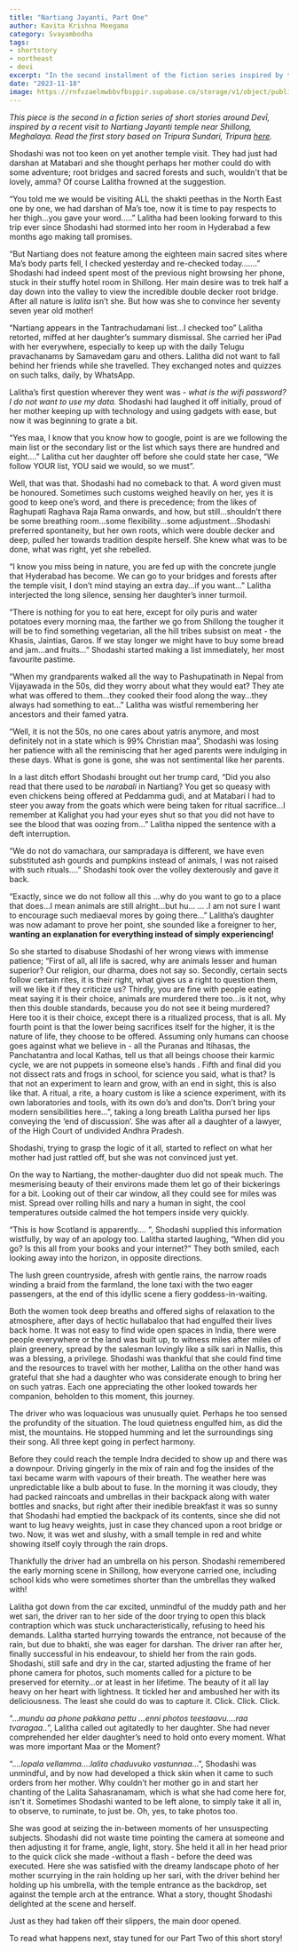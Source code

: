 ```yaml
---
title: "Nartiang Jayanti, Part One" 
author: Kavita Krishna Meegama
category: Svayambodha
tags: 
- shortstory
- northeast
- devi
excerpt: "In the second installment of the fiction series inspired by the Nartiang Jayanti temple visit near Shillong, Meghalaya, Shodashi and Lalitha navigate the unpredictable weather, cultural clashes, and the essence of tradition"
date: "2023-11-18"
image: https://rnfvzaelmwbbvfbsppir.supabase.co/storage/v1/object/public/brhatwebsite/05dhiti/nartiangjayantione.webp
---
```


_This piece is the second in a fiction series of short stories around Devī, inspired by a recent visit to Nartiang Jayanti temple near Shillong, Meghalaya. Read the first story based on Tripura Sundari, Tripura [here](https://www.brhat.in/dhiti/matabari)._

Shodashi was not too keen on yet another temple visit. They had just had darshan at Matabari and she thought perhaps her mother could do with some adventure; root bridges and sacred forests and such, wouldn't that be lovely, amma? Of course Lalitha frowned at the suggestion.

“You told me we would be visiting ALL the shakti peethas in the North East one by one, we had darshan of Ma’s toe, now it is time to pay respects to her thigh…you gave your word…..” Lalitha had been looking forward to this trip ever since Shodashi had stormed into her room in Hyderabad a few months ago making tall promises. 

“But Nartiang does not feature among the eighteen main sacred sites where Ma’s body parts fell, I checked yesterday and re-checked today…....” Shodashi had indeed spent most of the previous night browsing her phone, stuck in their stuffy hotel room in Shillong. Her main desire was to trek half a day down into the valley to view the incredible double decker root bridge. After all nature is _lalita_ isn’t she. But how was she to convince her seventy seven year old mother!

“Nartiang appears in the Tantrachudamani list…I checked too” Lalitha retorted, miffed at her daughter’s summary dismissal. She carried her iPad with her everywhere, especially to keep up with the daily Telugu pravachanams by Samavedam garu and others. Lalitha did not want to fall behind her friends while she travelled. They exchanged notes and quizzes on such talks, daily, by WhatsApp.  

Lalitha’s first question wherever they went was - _what is the wifi password? I do not want to use my data._ Shodashi had laughed it off initially, proud of her mother keeping up with technology and using gadgets with ease, but now it was beginning to grate a bit.  

“Yes maa, I know that you know how to google, point is are we following the main list or the secondary list or the list which says there are hundred and eight….” Lalitha cut her daughter off before she could state her case, “We follow YOUR list, YOU said we would, so we must”. 

Well, that was that. Shodashi had no comeback to that. A word given must be honoured. Sometimes such customs weighed heavily on her, yes it is good to keep one’s word, and there is precedence; from the likes of Raghupati Raghava Raja Rama onwards, and how, but still…shouldn’t there be some breathing room…some flexibility…some adjustment…Shodashi preferred spontaneity, but her own roots, which were double decker and deep, pulled her towards tradition despite herself. She knew what was to be done, what was right, yet she rebelled. 

“I know you miss being in nature, you are fed up with the concrete jungle that Hyderabad has become. We can go to your bridges and forests after the temple visit, I don’t mind staying an extra day…if you want…” Lalitha interjected the long silence, sensing her daughter’s inner turmoil. 

“There is nothing for you to eat here, except for oily puris and water potatoes every morning maa, the farther we go from Shillong the tougher it will be to find something vegetarian, all the hill tribes subsist on meat - the Khasis, Jaintias, Garos. If we stay longer we might have to buy some bread and jam…and fruits…” Shodashi started making a list immediately, her most favourite pastime. 

“When my grandparents walked all the way to Pashupatinath in Nepal from Vijayawada in the 50s, did they worry about what they would eat? They ate what was offered to them…they cooked their food along the way…they always had something to eat…” Lalitha was wistful remembering her ancestors and their famed yatra. 

“Well, it is not the 50s, no one cares about yatris anymore, and most definitely not in a state which is 99% Christian maa”, Shodashi was losing her patience with all the reminiscing that her aged parents were indulging in these days. What is gone is gone, she was not sentimental like her parents. 

In a last ditch effort Shodashi brought out her trump card, “Did you also read that there used to be _narabali_ in Nartiang? You get so queasy with even chickens being offered at Peddamma gudi, and at Matabari I had to steer you away from the goats which were being taken for ritual sacrifice…I remember at Kalighat you had your eyes shut so that you did not have to see the blood that was oozing from…” Lalitha nipped the sentence with a deft interruption. 

“We do not do vamachara, our sampradaya is different, we have even substituted ash gourds and pumpkins instead of animals, I was not raised with such rituals….”  Shodashi took over the volley dexterously and gave it back.

“Exactly, since we do not follow all this …why do you want to go to a place that does…I mean animals are still alright…but hu... ... .I am not sure I want to encourage such mediaeval mores by going there…” Lalitha’s daughter  was now adamant to prove her point, she sounded like a foreigner to her, **wanting an explanation for everything instead of simply experiencing!**

So she started to disabuse Shodashi of her wrong views  with immense patience; “First of all, all life is sacred, why are animals lesser and human superior? Our religion, our dharma, does not say so. Secondly, certain sects follow certain rites, it is their right, what gives us a right to question them, will we like it if they criticize us? Thirdly, you are fine with people eating meat saying it is their choice, animals are murdered there too…is it not, why then this double standards, because you do not see it being murdered? Here too it is their choice, except there is a ritualized process, that is all. My fourth point is that the lower being sacrifices itself for the higher, it is the nature of life, they choose to be offered. Assuming only humans can choose goes against what we believe in - all the Puranas and Itihasas, the Panchatantra and local Kathas, tell us that all beings choose their karmic cycle, we are not puppets in someone else’s hands . Fifth and final did you not dissect rats and frogs in school, for science you said, what is that? Is that not an experiment to learn and grow, with an end in sight, this is also like that. A ritual, a rite, a hoary custom is like a science experiment, with its own laboratories and tools, with its own do’s and don’ts. Don’t bring your modern sensibilities here…”, taking a long breath Lalitha pursed her lips conveying the ‘end of discussion’. She was after all a daughter of a lawyer, of the High Court of undivided Andhra Pradesh.

Shodashi, trying to grasp the logic of it all, started to reflect on what her mother had just rattled off, but she was not convinced just yet. 

On the way to Nartiang, the mother-daughter duo did not speak much. The mesmerising beauty of their environs made them let go of their bickerings for a bit. Looking out of their car window, all they could see for miles was mist. Spread over rolling hills and nary a human in sight, the cool temperatures outside calmed the hot tempers inside very quickly. 

“This is how Scotland is apparently…. ”, Shodashi supplied this information wistfully, by way of an apology too. Lalitha started laughing, “When did you go? Is this all from your books and your internet?” They both smiled, each looking away into the horizon, in opposite directions. 

The lush green countryside, afresh with gentle rains, the narrow roads winding a braid from the farmland, the lone taxi with the two eager passengers, at the end of this idyllic scene a fiery goddess-in-waiting. 

Both the women took deep breaths and offered sighs of relaxation to the atmosphere, after days of hectic hullabaloo that had engulfed their lives back home. It was not easy to find wide open spaces in India, there were people everywhere or the land was built up, to witness miles after miles of plain greenery, spread by the salesman lovingly  like a silk sari in Nallis, this was a blessing, a privilege. Shodashi was thankful that she could find time and the resources to travel with her mother, Lalitha on the other hand was grateful that she had a daughter who was considerate enough to bring her on such yatras. Each one appreciating the other looked towards her companion, beholden to this moment, this journey. 

The driver who was loquacious was unusually quiet. Perhaps he too sensed the profundity of the situation. The loud quietness engulfed him, as did the mist, the mountains. He stopped humming and let the surroundings sing their song. All three kept going in perfect harmony.

Before they could reach the temple Indra decided to show up and there was a downpour. Driving gingerly in the mix of rain and fog the insides of the taxi became warm with vapours of their breath. The weather here was unpredictable like a bulb about to fuse. In the morning it was cloudy, they had packed raincoats and umbrellas in their backpack along with water bottles and snacks, but right after their inedible breakfast it was so sunny that Shodashi had emptied the backpack of its contents, since she did not want to lug heavy weights, just in case they chanced upon a root bridge or two. Now, it was wet and slushy, with a small temple in red and white showing itself coyly through the rain drops. 

Thankfully the driver had an umbrella on his person. Shodashi remembered the early morning scene in Shillong, how everyone carried one, including school kids who were sometimes shorter than the umbrellas they walked with! 

Lalitha got down from the car excited, unmindful of the muddy path and her wet sari, the driver ran to her side of the door trying to open this black contraption which was stuck uncharacteristically, refusing to heed his demands. Lalitha started hurrying towards the entrance, not because of the rain, but due to bhakti, she was eager for darshan. The driver ran after her, finally successful in his endeavour, to shield her from the rain gods. Shodashi, still safe and dry in the car, started adjusting the frame of her phone camera for photos, such moments called for a picture to be preserved for eternity…or at least in her lifetime. The beauty of it all lay heavy on her heart with lightness. It tickled her and ambushed her with its deliciousness. The least she could do was to capture it. Click. Click. Click. 

“..._mundu aa phone pakkana pettu …enni photos teestaavu….raa tvaragaa.._”, Lalitha called out agitatedly to her daughter. She had never comprehended her elder daughter’s need to hold onto every moment. What was more important Maa or the Moment? 

“._...lopala vellamma….lalita chaduvuko vastunnaa_…”, Shodashi was unmindful, and by now had developed a thick skin when it came to such orders from her mother. Why couldn’t her mother go in and start her chanting of the Lalita Sahasranamam, which is what she had come here for, isn't it. Sometimes Shodashi wanted to be left alone, to simply take it all in, to observe, to ruminate, to just be. Oh, yes, to take photos too. 

She was good at seizing the in-between moments of her unsuspecting subjects. Shodashi did not waste time pointing the camera at someone and then adjusting it for frame, angle, light, story. She held it all in her head prior to the quick click she made -without a flash - before the deed was executed. Here she was satisfied with the dreamy landscape photo of her mother scurrying in the rain holding up her sari, with the driver behind her holding up his umbrella, with the temple entrance as the backdrop, set against the temple arch at the entrance. What a story, thought Shodashi delighted at the scene and herself. 

Just as they had taken off their slippers, the main door opened.

To read what happens next, stay tuned for our Part Two of this short story!
